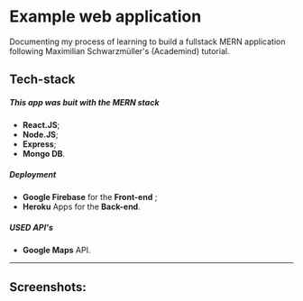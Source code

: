 # Example web application

Documenting my process of learning to build a fullstack MERN application following Maximilian Schwarzmüller's (Academind) tutorial.

## Tech-stack

##### This app was buit with the MERN stack

- **React.JS**;
- **Node.JS**;
- **Express**;
- **Mongo DB**.

##### Deployment

- **Google Firebase** for the **Front-end** ;
- **Heroku** Apps for the **Back-end**.

##### USED API's

- **Google Maps** API.

---

## Screenshots:

